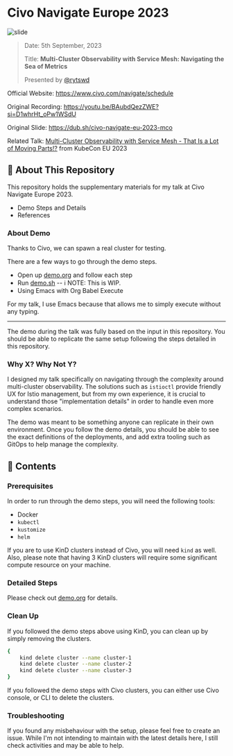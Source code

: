 # Civo Navigate Europe 2023

![slide](https://github.com/rytswd/civo-navigate-eu-2023/assets/23435099/4cd901ec-f942-44e8-82f3-2e17dd3d2930)

> Date: 5th September, 2023
>
> Title: **Multi-Cluster Observability with Service Mesh: Navigating the Sea of
> Metrics**
>
> Presented by [@rytswd](https://github.com/rytswd)

Official Website: https://www.civo.com/navigate/schedule

Original Recording: https://youtu.be/BAubdQezZWE?si=D1whrHt_oPw1WSdU

Original Slide: https://dub.sh/civo-navigate-eu-2023-mco

Related Talk:
[Multi-Cluster Observability with Service Mesh - That Is a Lot of Moving Parts!?](https://github.com/rytswd/kubecon-eu-2023)
from KubeCon EU 2023

## 🌄 About This Repository

This repository holds the supplementary materials for my talk at Civo Navigate
Europe 2023.

- Demo Steps and Details
- References

### About Demo

Thanks to Civo, we can spawn a real cluster for testing.

There are a few ways to go through the demo steps.

- Open up [demo.org](/demo.org) and follow each step
- Run [demo.sh](/demo.sh) -- ℹ️ NOTE: This is WIP.
- Using Emacs with Org Babel Execute

For my talk, I use Emacs because that allows me to simply execute without any
typing.

---

The demo during the talk was fully based on the input in this repository. You
should be able to replicate the same setup following the steps detailed in this
repository.

### Why X? Why Not Y?

I designed my talk specifically on navigating through the complexity around
multi-cluster observability. The solutions such as `istioctl` provide friendly
UX for Istio management, but from my own experience, it is crucial to understand
those "implementation details" in order to handle even more complex scenarios.

The demo was meant to be something anyone can replicate in their own
environment. Once you follow the demo details, you should be able to see the
exact definitions of the deployments, and add extra tooling such as GitOps to
help manage the complexity.

## 🌅 Contents

### Prerequisites

In order to run through the demo steps, you will need the following tools:

- Docker
- `kubectl`
- `kustomize`
- `helm`

If you are to use KinD clusters instead of Civo, you will need `kind` as well.
Also, please note that having 3 KinD clusters will require some significant
compute resource on your machine.

### Detailed Steps

Please check out [demo.org](demo.org) for details.

### Clean Up

If you followed the demo steps above using KinD, you can clean up by simply removing the clusters.

```sh
{
    kind delete cluster --name cluster-1
    kind delete cluster --name cluster-2
    kind delete cluster --name cluster-3
}
```

If you followed the demo steps with Civo clusters, you can either use Civo console, or CLI to delete the clusters.

### Troubleshooting

If you found any misbehaviour with the setup, please feel free to create an issue. While I'm not intending to maintain with the latest details here, I still check activities and may be able to help.
